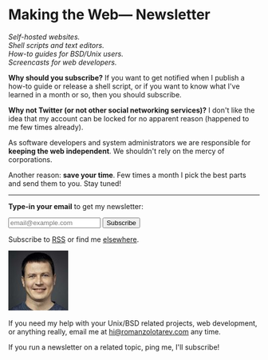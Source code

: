 # Making the Web&mdash; Newsletter

_Self-hosted websites.<br>
Shell scripts and text editors.<br>
How-to guides for BSD/Unix users.<br>
Screencasts for web developers._

**Why should you subscribe?** If you want to get notified when I
publish a how-to guide or release a shell script, or if you want
to know what I've learned in a month or so, then you should subscribe.

**Why not Twitter (or not other social networking services)?** I
don't like the idea that my account can be locked for no apparent
reason (happened to me few times already).

As software developers and system administrators we are responsible
for **keeping the web independent**. We shouldn't rely on the mercy of
corporations.

Another reason: **save your time**. Few times a month I pick the
best parts and send them to you. Stay tuned!

---

**Type-in your email** to get my newsletter:

<form method="post" action="https://tinyletter.com/romanzolotarev">
<input class="email" name="email" type="email" placeholder="email@example.com">
<button class="button" type="submit">Subscribe</button>
</form>

Subscribe to [RSS](https://www.romanzolotarev.com/rss.xml)
or find me [elsewhere](elsewhere.html).

<a href="https://www.romanzolotarev.com/"
  class="h-card"><img src="avatar120.jpeg" class="avatar"></a>

If you need my help with your Unix/BSD related projects, web
development, or anything really, email me at <hi@romanzolotarev.com>
any time.<br>

If you run a newsletter on a related topic, ping me, I'll subscribe!
